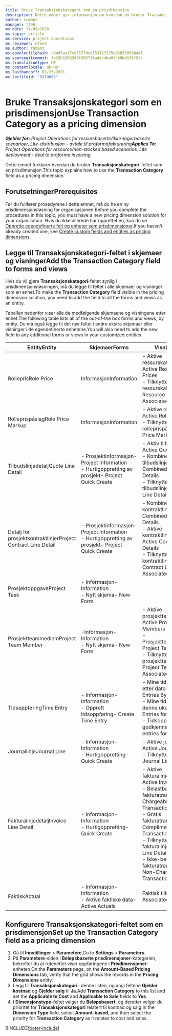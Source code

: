 ```yaml
---
title: Bruke Transaksjonskategori som en prisdimensjon
description: Dette emnet gir informasjon om hvordan du bruker Transaksjonskategori-feltet som en prisdimensjon.
author: rumant
manager: tfehr
ms.date: 11/05/2020
ms.topic: article
ms.service: project-operations
ms.reviewer: kfend
ms.author: rumant
ms.openlocfilehash: c84d3aaf7cd7577dcd15311f225c82b538586445
ms.sourcegitcommit: fa32b1893286f20271fa4ec4be8fc68bd135f53c
ms.translationtype: HT
ms.contentlocale: nb-NO
ms.lasthandoff: 02/15/2021
ms.locfileid: "5274605"
---
```

# <a name="use-transaction-category-as-a-pricing-dimension"></a><span data-ttu-id="18571-103">Bruke Transaksjonskategori som en prisdimensjon</span><span class="sxs-lookup"><span data-stu-id="18571-103">Use Transaction Category as a pricing dimension</span></span>


<span data-ttu-id="18571-104">_**Gjelder for:** Project Operations for ressursbaserte/ikke-lagerbaserte scenarioer, Lite-distribusjon – avtale til proformafakturering_</span><span class="sxs-lookup"><span data-stu-id="18571-104">_**Applies To:** Project Operations for resource/non-stocked based scenarios, Lite deployment - deal to proforma invoicing_</span></span>


<span data-ttu-id="18571-105">Dette emnet forklarer hvordan du bruker **Transaksjonskategori**-feltet som en prisdimensjon.</span><span class="sxs-lookup"><span data-stu-id="18571-105">This topic explains how to use the **Transaction Category** field as a pricing dimension.</span></span> 

## <a name="prerequisites"></a><span data-ttu-id="18571-106">Forutsetninger</span><span class="sxs-lookup"><span data-stu-id="18571-106">Prerequisites</span></span>
<span data-ttu-id="18571-107">Før du fullfører prosedyrene i dette emnet, må du ha en ny prisdimensjonsløsning for organisasjonen.</span><span class="sxs-lookup"><span data-stu-id="18571-107">Before you complete the procedures in this topic, you must have a new pricing dimension solution for your organization.</span></span> <span data-ttu-id="18571-108">Hvis du ikke allerede har opprettet en, kan du se [Opprette egendefinerte felt og enheter som prisdimensjoner](create-custom-fields-entities-pricing-dimensions.md).</span><span class="sxs-lookup"><span data-stu-id="18571-108">If you haven't already created one, see [Create custom fields and entities as pricing dimensions](create-custom-fields-entities-pricing-dimensions.md).</span></span>

## <a name="add-the-transaction-category-field-to-forms-and-views"></a><span data-ttu-id="18571-109">Legge til Transaksjonskategori-feltet i skjemaer og visninger</span><span class="sxs-lookup"><span data-stu-id="18571-109">Add the Transaction Category field to forms and views</span></span>
<span data-ttu-id="18571-110">Hvis du vil gjøre **Transaksjonskategori**-feltet synlig i prisdimensjonsløsningen, må du legge til feltet i alle skjemaer og visninger som en enhet.</span><span class="sxs-lookup"><span data-stu-id="18571-110">To make the **Transaction Category** field visible in the pricing dimension solution, you need to add the field to all the forms and views as an entity.</span></span>

<span data-ttu-id="18571-111">Tabellen nedenfor viser alle de medfølgende skjemaene og visningene etter enhet.</span><span class="sxs-lookup"><span data-stu-id="18571-111">The following table lists all of the out-of-the box forms and views, by entity.</span></span> <span data-ttu-id="18571-112">Du må også legge til det nye feltet i andre ekstra skjemaer eller visninger i de egendefinerte enhetene.</span><span class="sxs-lookup"><span data-stu-id="18571-112">You will also need to add the new field to any additional forms or views in your customized entities.</span></span>

|  <span data-ttu-id="18571-113">Entity</span><span class="sxs-lookup"><span data-stu-id="18571-113">Entity</span></span>        | <span data-ttu-id="18571-114">Skjemaer</span><span class="sxs-lookup"><span data-stu-id="18571-114">Forms</span></span>     |<span data-ttu-id="18571-115">Visninger</span><span class="sxs-lookup"><span data-stu-id="18571-115">Views</span></span>        |
| ------------------------------|---------------------------------|----------------------------------|
|  <span data-ttu-id="18571-116">Rollepris</span><span class="sxs-lookup"><span data-stu-id="18571-116">Role Price</span></span>| <span data-ttu-id="18571-117">Informasjon</span><span class="sxs-lookup"><span data-stu-id="18571-117">Information</span></span> |<span data-ttu-id="18571-118">- Aktive ressurskategoripriser</span><span class="sxs-lookup"><span data-stu-id="18571-118">- Active Resource Category Prices</span></span><br> <span data-ttu-id="18571-119">- Tilknyttede ressurskategoripriser</span><span class="sxs-lookup"><span data-stu-id="18571-119">- Resource Category Price Associated</span></span> |
|  <span data-ttu-id="18571-120">Rolleprispåslag</span><span class="sxs-lookup"><span data-stu-id="18571-120">Role Price Markup</span></span>| <span data-ttu-id="18571-121">Informasjon</span><span class="sxs-lookup"><span data-stu-id="18571-121">Information</span></span>|<span data-ttu-id="18571-122">- Aktive rolleprispåslag</span><span class="sxs-lookup"><span data-stu-id="18571-122">- Active Role Price Markup</span></span><br><span data-ttu-id="18571-123">- Tilknyttede rolleprispåslag</span><span class="sxs-lookup"><span data-stu-id="18571-123">- Role Price Markup Associated</span></span> |
|  <span data-ttu-id="18571-124">Tilbudslinjedetalj</span><span class="sxs-lookup"><span data-stu-id="18571-124">Quote Line Detail</span></span>|<span data-ttu-id="18571-125">- Prosjektinformasjon</span><span class="sxs-lookup"><span data-stu-id="18571-125">- Project Information</span></span><br><span data-ttu-id="18571-126">- Hurtigoppretting av prosjekt</span><span class="sxs-lookup"><span data-stu-id="18571-126">- Project Quick Create</span></span>| <span data-ttu-id="18571-127">- Aktiv tilbudslinjedetalj</span><span class="sxs-lookup"><span data-stu-id="18571-127">- Active Quote Line Detail</span></span><br><span data-ttu-id="18571-128">- Kombinerte tilbudslinjedetaljer</span><span class="sxs-lookup"><span data-stu-id="18571-128">- Combined Quote Line Details</span></span><br><span data-ttu-id="18571-129">- Tilknyttet tilbudslinjedetalj</span><span class="sxs-lookup"><span data-stu-id="18571-129">- Quote Line Detail Associated</span></span> |
|  <span data-ttu-id="18571-130">Detalj for prosjektkontraktlinjer</span><span class="sxs-lookup"><span data-stu-id="18571-130">Project Contract Line Detail</span></span>|<span data-ttu-id="18571-131">- Prosjektinformasjon</span><span class="sxs-lookup"><span data-stu-id="18571-131">- Project Information</span></span><br><span data-ttu-id="18571-132">- Hurtigoppretting av prosjekt</span><span class="sxs-lookup"><span data-stu-id="18571-132">- Project Quick Create</span></span>|<span data-ttu-id="18571-133">- Kombinerte kontraktlinjedetaljer</span><span class="sxs-lookup"><span data-stu-id="18571-133">- Combined Contract Line Details</span></span><br><span data-ttu-id="18571-134">- Aktive kontraktlinjedetaljer</span><span class="sxs-lookup"><span data-stu-id="18571-134">- Active Contract Line Details</span></span><br><span data-ttu-id="18571-135">- Tilknyttede kontraktlinjedetaljer</span><span class="sxs-lookup"><span data-stu-id="18571-135">- Contract Line Detail Associated</span></span> |
|  <span data-ttu-id="18571-136">Prosjektoppgave</span><span class="sxs-lookup"><span data-stu-id="18571-136">Project Task</span></span>|<span data-ttu-id="18571-137">- Informasjon</span><span class="sxs-lookup"><span data-stu-id="18571-137">- Information</span></span><br><span data-ttu-id="18571-138">- Nytt skjema</span><span class="sxs-lookup"><span data-stu-id="18571-138">- New Form</span></span>| &nbsp; |
|  <span data-ttu-id="18571-139">Prosjektteammedlem</span><span class="sxs-lookup"><span data-stu-id="18571-139">Project Team Member</span></span>|<span data-ttu-id="18571-140">-Informasjon</span><span class="sxs-lookup"><span data-stu-id="18571-140">- Information</span></span><br><span data-ttu-id="18571-141">- Nytt skjema</span><span class="sxs-lookup"><span data-stu-id="18571-141">- New Form</span></span>|<span data-ttu-id="18571-142">- Aktive prosjektteammedlemmer</span><span class="sxs-lookup"><span data-stu-id="18571-142">- Active Project Team Members</span></span><br><span data-ttu-id="18571-143">- Prosjektteammedlemmer</span><span class="sxs-lookup"><span data-stu-id="18571-143">- Project Team Members</span></span><br><span data-ttu-id="18571-144">- Tilknyttede prosjektteammedlemmer</span><span class="sxs-lookup"><span data-stu-id="18571-144">- Project Team Members Associated</span></span> |
|  <span data-ttu-id="18571-145">Tidsoppføring</span><span class="sxs-lookup"><span data-stu-id="18571-145">Time Entry</span></span>|<span data-ttu-id="18571-146">- Informasjon</span><span class="sxs-lookup"><span data-stu-id="18571-146">- Information</span></span><br><span data-ttu-id="18571-147">- Opprett tidsoppføring</span><span class="sxs-lookup"><span data-stu-id="18571-147">- Create Time Entry</span></span>|<span data-ttu-id="18571-148">- Mine tidsoppføringer etter dato</span><span class="sxs-lookup"><span data-stu-id="18571-148">- My Time Entries By Date</span></span><br><span data-ttu-id="18571-149">- Mine tidsoppføringer for denne uken</span><span class="sxs-lookup"><span data-stu-id="18571-149">- My Time Entries for this Week</span></span><br><span data-ttu-id="18571-150">- Tidsoppføringer til godkjenning</span><span class="sxs-lookup"><span data-stu-id="18571-150">- Time entries for Approval</span></span>|
|  <span data-ttu-id="18571-151">Journallinje</span><span class="sxs-lookup"><span data-stu-id="18571-151">Journal Line</span></span>|<span data-ttu-id="18571-152">- Informasjon</span><span class="sxs-lookup"><span data-stu-id="18571-152">- Information</span></span><br><span data-ttu-id="18571-153">- Hurtigoppretting</span><span class="sxs-lookup"><span data-stu-id="18571-153">- Quick Create</span></span>|<span data-ttu-id="18571-154">- Aktive journallinjer</span><span class="sxs-lookup"><span data-stu-id="18571-154">- Active Journal Lines</span></span><br><span data-ttu-id="18571-155">- Tilknyttet journallinje</span><span class="sxs-lookup"><span data-stu-id="18571-155">- Journal Line Associated</span></span>|
|  <span data-ttu-id="18571-156">Fakturalinjedetalj</span><span class="sxs-lookup"><span data-stu-id="18571-156">Invoice Line Detail</span></span>|<span data-ttu-id="18571-157">- Informasjon</span><span class="sxs-lookup"><span data-stu-id="18571-157">- Information</span></span><br><span data-ttu-id="18571-158">- Hurtigoppretting</span><span class="sxs-lookup"><span data-stu-id="18571-158">- Quick Create</span></span>|<span data-ttu-id="18571-159">- Aktive fakturalinjedetaljer</span><span class="sxs-lookup"><span data-stu-id="18571-159">- Active Invoice Line Details</span></span><br><span data-ttu-id="18571-160">- Belastbare fakturatransaksjoner</span><span class="sxs-lookup"><span data-stu-id="18571-160">- Chargeable Invoice Transactions</span></span><br><span data-ttu-id="18571-161">- Gratis fakturatransaksjoner</span><span class="sxs-lookup"><span data-stu-id="18571-161">- Complimentary Invoice Transactions</span></span><br><span data-ttu-id="18571-162">- Tilknyttet fakturalinjedetalj</span><span class="sxs-lookup"><span data-stu-id="18571-162">- Invoice Line Detail Associated</span></span> <br><span data-ttu-id="18571-163">- Ikke-belastbare fakturatransaksjoner</span><span class="sxs-lookup"><span data-stu-id="18571-163">- Non-Chargeable Invoice Transactions</span></span>|
|  <span data-ttu-id="18571-164">Faktisk</span><span class="sxs-lookup"><span data-stu-id="18571-164">Actual</span></span>|<span data-ttu-id="18571-165">- Informasjon</span><span class="sxs-lookup"><span data-stu-id="18571-165">- Information</span></span><br><span data-ttu-id="18571-166">- Aktive faktiske data</span><span class="sxs-lookup"><span data-stu-id="18571-166">- Active Actuals</span></span>| <span data-ttu-id="18571-167">Faktisk tilknyttet</span><span class="sxs-lookup"><span data-stu-id="18571-167">Actual Associated</span></span> |

## <a name="set-up-the-transaction-category-field-as-a-pricing-dimension"></a><span data-ttu-id="18571-168">Konfigurere Transaksjonskategori-feltet som en prisdimensjon</span><span class="sxs-lookup"><span data-stu-id="18571-168">Set up the Transaction Category field as a pricing dimension</span></span>

1. <span data-ttu-id="18571-169">Gå til **Innstillinger** > **Parametere**.</span><span class="sxs-lookup"><span data-stu-id="18571-169">Go to **Settings** > **Parameters**.</span></span> 
2. <span data-ttu-id="18571-170">På **Parametere**-siden i **Beløpsbaserte prisdimensjoner**-kategorien, bekrefter du at rutenettet viser oppføringene i **Prisdimensjoner**-enheten.</span><span class="sxs-lookup"><span data-stu-id="18571-170">On the **Parameters** page, on the **Amount-Based Pricing Dimensions** tab, verify that the grid shows the records in the **Pricing Dimensions** entity.</span></span>
3. <span data-ttu-id="18571-171">Legg til **Transaksjonskategori** i denne listen, og angi feltene **Gjelder kostnad** og **Gjelder salg** til **Ja**.</span><span class="sxs-lookup"><span data-stu-id="18571-171">Add **Transaction Category** to this list and set the **Applicable to Cost** and **Applicable to Sale** fields to **Yes**.</span></span>
4. <span data-ttu-id="18571-172">I **Dimensjonstype**-feltet velger du **Beløpsbasert**, og deretter velger du prioritet for **Transaksjonskategori** relatert til kostnad og salg.</span><span class="sxs-lookup"><span data-stu-id="18571-172">In the **Dimension Type** field, select **Amount-based**, and then select the priority for **Transaction Category** as it relates to cost and sales.</span></span>


[!INCLUDE[footer-include](../includes/footer-banner.md)]